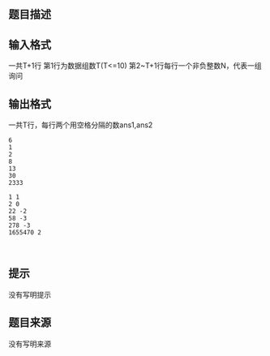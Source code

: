 


## 题目描述
## 输入格式
一共T+1行
第1行为数据组数T(T<=10)
第2~T+1行每行一个非负整数N，代表一组询问
## 输出格式
一共T行，每行两个用空格分隔的数ans1,ans2

```input1
6
1
2
8
13
30
2333

```

```output1
1 1
2 0
22 -2
58 -3
278 -3
1655470 2

 
```

## 提示
没有写明提示
## 题目来源
没有写明来源


